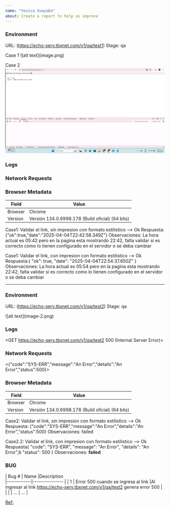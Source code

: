 ```yaml
---
name: "Yesica Guayabo"
about: Create a report to help us improve
---
```


### Environment
URL: (https://echo-serv.tbxnet.com/v1/qa/test1)
Stage: qa

<link to screenshot or video>
Case 1
![alt text](image.png)

Case 2
![alt text](image-1.png)

### Logs
<paste console logs here>

### Network Requests
<paste output from network requests tab here>

### Browser Metadata
| Field      | Value                                            |
|------------|--------------                                    |
| Browser    | Chrome                                           |
| Version    | Versión 134.0.6998.178 (Build oficial) (64 bits) |


Case1: Validar el link, sin impresion con formato estilistico --> Ok
Respuesta: {"ok":true,"date":"2025-04-04T22:42:58.349Z"}
Observaciones: La hora actual es 05:42 pero en la pagina esta mostrando 22:42, falta validar si es correcto como lo tienen configurado en el servidor o se deba cambiar

Case1: Validar el link, con impresion con formato estilistico --> Ok
Respuesta:{
  "ok": true,
  "date": "2025-04-04T22:54:37.650Z"
}
Observaciones: La hora actual es 05:54 pero en la pagina esta mostrando 22:42, falta validar si es correcto como lo tienen configurado en el servidor o se deba cambiar


---

### Environment
URL: (https://echo-serv.tbxnet.com/v1/qa/test2)
Stage: qa

<link to screenshot or video>
 ![alt text](image-2.png)


### Logs
<GET https://echo-serv.tbxnet.com/v1/qa/test2 500 (Internal Server Error)>

### Network Requests
<{"code":"SYS-ERR","message":"An Error","details":"An Error","status":500}>

### Browser Metadata
| Field      | Value                                            |
|------------|--------------                                    |
| Browser    | Chrome                                           |
| Version    | Versión 134.0.6998.178 (Build oficial) (64 bits) |


Case2: Validar el link, sin impresion con formato estilistico --> Ok
Respuesta: {"code":"SYS-ERR","message":"An Error","details":"An Error","status":500}
Observaciones: failed

Case2.2: Validar el link, con impresion con formato estilistico --> Ok
Respuesta{
  "code": "SYS-ERR",
  "message": "An Error",
  "details": "An Error",b
  "status": 500
}
Observaciones: **failed**

### BUG

| Bug #      | Name                                  |Description    
|------------|---------------                        |
| 1          | Error 500 cuando se ingresa al link   |Al ingresar al link https://echo-serv.tbxnet.com/v1/qa/test2 genera error 500
|            |                                       |
| ...        | ...           |


[Ref:](https://echo-serv.tbxnet.com/public/bugreport.md)
